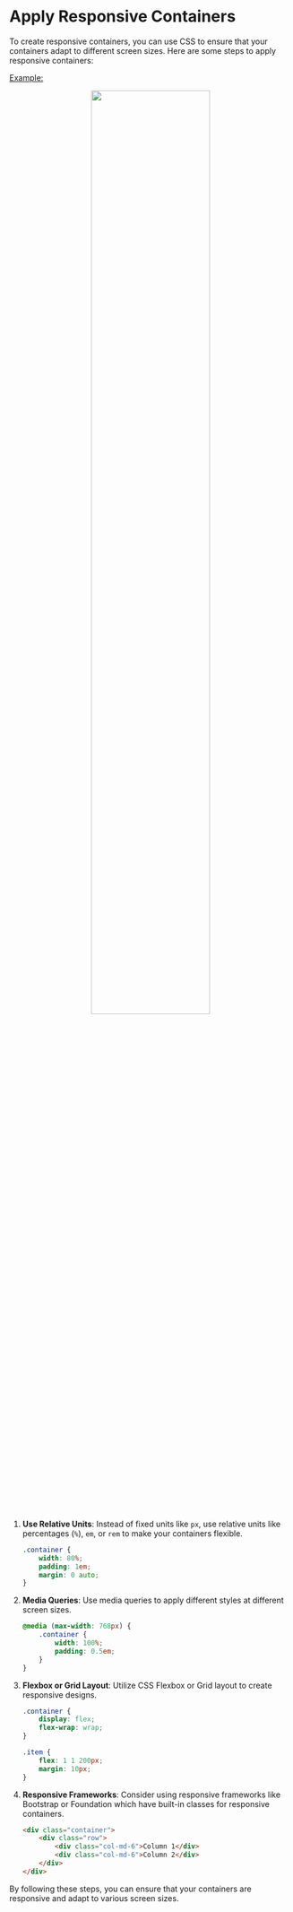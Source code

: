 # Apply Responsive Containers
To create responsive containers, you can use CSS to ensure that your containers adapt to different screen sizes. Here are some steps to apply responsive containers:

[Example:](documents/Responsive-Containers/)

<div align="center">
    <img src= "resources/example-rescont_1.gif" width="65%">
</div>

1. **Use Relative Units**: Instead of fixed units like `px`, use relative units like percentages (`%`), `em`, or `rem` to make your containers flexible.

    ```css
    .container {
        width: 80%;
        padding: 1em;
        margin: 0 auto;
    }
    ```

2. **Media Queries**: Use media queries to apply different styles at different screen sizes.

    ```css
    @media (max-width: 768px) {
        .container {
            width: 100%;
            padding: 0.5em;
        }
    }
    ```

3. **Flexbox or Grid Layout**: Utilize CSS Flexbox or Grid layout to create responsive designs.

    ```css
    .container {
        display: flex;
        flex-wrap: wrap;
    }

    .item {
        flex: 1 1 200px;
        margin: 10px;
    }
    ```

4. **Responsive Frameworks**: Consider using responsive frameworks like Bootstrap or Foundation which have built-in classes for responsive containers.

    ```html
    <div class="container">
        <div class="row">
            <div class="col-md-6">Column 1</div>
            <div class="col-md-6">Column 2</div>
        </div>
    </div>
    ```

By following these steps, you can ensure that your containers are responsive and adapt to various screen sizes.